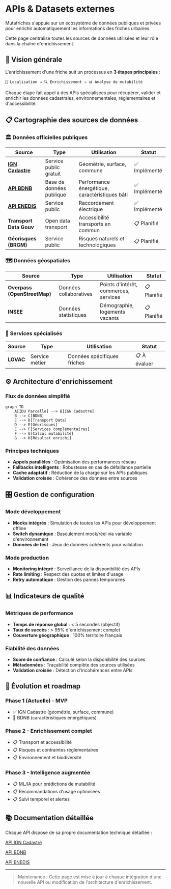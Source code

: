 # APIs & Datasets externes

Mutafriches s'appuie sur un écosystème de données publiques et privées pour enrichir automatiquement les informations des friches urbaines.

Cette page centralise toutes les sources de données utilisées et leur rôle dans la chaîne d'enrichissement.

## 🎯 Vision générale

L'enrichissement d'une friche suit un processus en **3 étapes principales** :

```
📍 Localisation → 🔍 Enrichissement → 📊 Analyse de mutabilité

```

Chaque étape fait appel à des APIs spécialisées pour récupérer, valider et enrichir les données cadastrales, environnementales, réglementaires et d'accessibilité.

## 📋 Cartographie des sources de données

### 🏛️ **Données officielles publiques**

| **Source** | **Type** | **Utilisation** | **Statut** |
| --- | --- | --- | --- |
| [**IGN Cadastre**](./external-apis/ign-cadastre.md) | Service public gratuit | Géométrie, surface, commune | ✅ Implémenté |
| [**API BDNB**](./external-apis/api-bdnb.md) | Base de données publique | Performance énergétique, caractéristiques bâti | ✅ Implémenté |
| [**API ENEDIS**](./external-apis/api-enedis.md) | Service public | Raccordement électrique | ✅ Implémenté |
| **Transport Data Gouv** | Open data transport | Accessibilité transports en commun | 📋 Planifié |
| **Géorisques (BRGM)** | Service public | Risques naturels et technologiques | 📋 Planifié |

### 🗺️ **Données géospatiales**

| **Source** | **Type** | **Utilisation** | **Statut** |
| --- | --- | --- | --- |
| **Overpass (OpenStreetMap)** | Données collaboratives | Points d'intérêt, commerces, services | 📋 Planifié |
| **INSEE** | Données statistiques | Démographie, logements vacants | 📋 Planifié |

### 🏢 **Services spécialisés**

| **Source** | **Type** | **Utilisation** | **Statut** |
| --- | --- | --- | --- |
| **LOVAC** | Service métier | Données spécifiques friches | 📋 À évaluer |

## ⚙️ Architecture d'enrichissement

### Flux de données simplifié

```mermaid
graph TD
    A[IDU Parcelle] --> B[IGN Cadastre]
    B --> C[BDNB]
    C --> D[Transport Data]
    D --> E[Géorisques]
    E --> F[Services complémentaires]
    F --> G[Calcul mutabilité]
    G --> H[Résultat enrichi]

```

### Principes techniques

- **Appels parallèles** : Optimisation des performances réseau
- **Fallbacks intelligents** : Robustesse en cas de défaillance partielle
- **Cache adaptatif** : Réduction de la charge sur les APIs publiques
- **Validation croisée** : Cohérence des données entre sources

## 🎛️ Gestion de configuration

### Mode développement

- **Mocks intégrés** : Simulation de toutes les APIs pour développement offline
- **Switch dynamique** : Basculement mock/réel via variable d'environnement
- **Données de test** : Jeux de données cohérents pour validation

### Mode production

- **Monitoring intégré** : Surveillance de la disponibilité des APIs
- **Rate limiting** : Respect des quotas et limites d'usage
- **Retry automatique** : Gestion des pannes temporaires

## 📊 Indicateurs de qualité

### Métriques de performance

- **Temps de réponse global** : < 5 secondes (objectif)
- **Taux de succès** : > 95% d'enrichissement complet
- **Couverture géographique** : 100% territoire français

### Fiabilité des données

- **Score de confiance** : Calculé selon la disponibilité des sources
- **Métadonnées** : Traçabilité complète des sources utilisées
- **Validation croisée** : Détection d'incohérences entre APIs

## 🚀 Évolution et roadmap

### Phase 1 (Actuelle) - MVP

- ✅ IGN Cadastre (géométrie, surface, commune)
- 🚧 BDNB (caractéristiques énergétiques)

### Phase 2 - Enrichissement complet

- 📋 Transport et accessibilité
- 📋 Risques et contraintes réglementaires
- 📋 Environnement et biodiversité

### Phase 3 - Intelligence augmentée

- 📋 ML/IA pour prédictions de mutabilité
- 📋 Recommandations d'usage optimisées
- 📋 Suivi temporel et alertes

## 📚 Documentation détaillée

Chaque API dispose de sa propre documentation technique détaillée :

[API IGN Cadastre](./external-apis/ign-cadastre.md)

[API BDNB](./external-apis/api-bdnb.md)

[API ENEDIS](./external-apis/api-enedis.md)

---

> Maintenance : Cette page est mise à jour à chaque intégration d'une nouvelle API ou modification de l'architecture d'enrichissement.
>